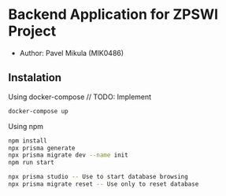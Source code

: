 # Backend Application for ZPSWI Project

-   Author: Pavel Mikula (MIK0486)

## Instalation

Using docker-compose // TODO: Implement

```bash
docker-compose up
```

Using npm

```bash
npm install
npx prisma generate
npx prisma migrate dev --name init
npm run start
```

```bash
npx prisma studio -- Use to start database browsing
npx prisma migrate reset -- Use only to reset database
```
